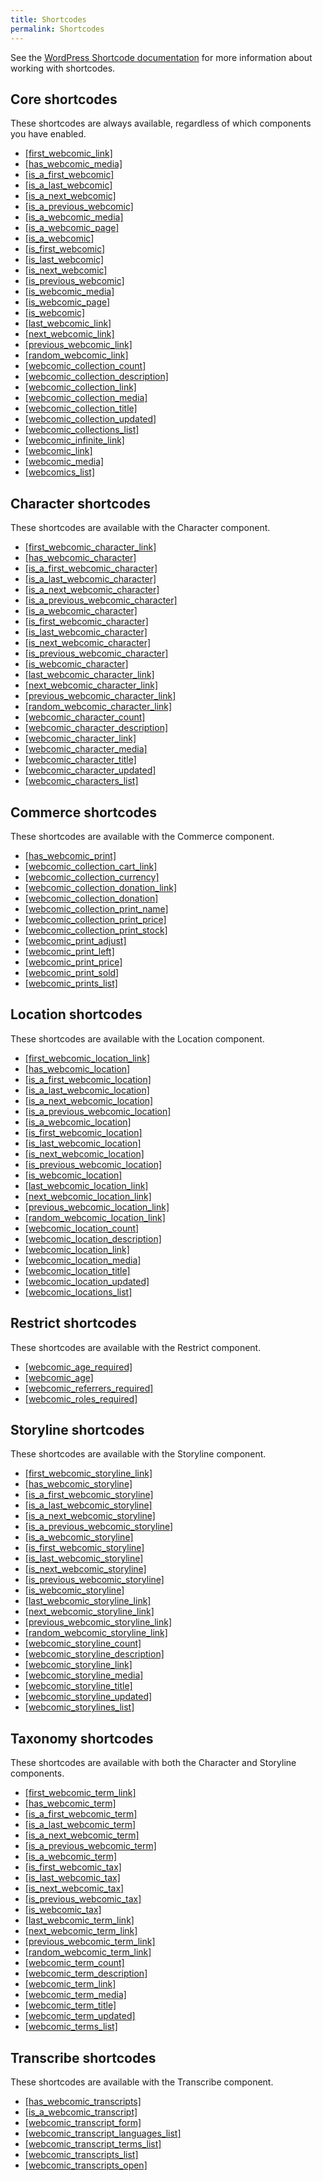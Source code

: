 ```yaml
---
title: Shortcodes
permalink: Shortcodes
---
```


See the [WordPress Shortcode documentation][url-1] for more information about
working with shortcodes.

## Core shortcodes

These shortcodes are always available, regardless of which components you have
enabled.

- [[first_webcomic_link]](first_webcomic_link__)
- [[has_webcomic_media]](has_webcomic_media__)
- [[is_a_first_webcomic]](is_a_first_webcomic__)
- [[is_a_last_webcomic]](is_a_last_webcomic__)
- [[is_a_next_webcomic]](is_a_next_webcomic__)
- [[is_a_previous_webcomic]](is_a_previous_webcomic__)
- [[is_a_webcomic_media]](is_a_webcomic_media__)
- [[is_a_webcomic_page]](is_a_webcomic_page__)
- [[is_a_webcomic]](is_a_webcomic__)
- [[is_first_webcomic]](is_first_webcomic__)
- [[is_last_webcomic]](is_last_webcomic__)
- [[is_next_webcomic]](is_next_webcomic__)
- [[is_previous_webcomic]](is_previous_webcomic__)
- [[is_webcomic_media]](is_webcomic_media__)
- [[is_webcomic_page]](is_webcomic_page__)
- [[is_webcomic]](is_webcomic__)
- [[last_webcomic_link]](last_webcomic_link__)
- [[next_webcomic_link]](next_webcomic_link__)
- [[previous_webcomic_link]](previous_webcomic_link__)
- [[random_webcomic_link]](random_webcomic_link__)
- [[webcomic_collection_count]](webcomic_collection_count__)
- [[webcomic_collection_description]](webcomic_collection_description__)
- [[webcomic_collection_link]](webcomic_collection_link__)
- [[webcomic_collection_media]](webcomic_collection_media__)
- [[webcomic_collection_title]](webcomic_collection_title__)
- [[webcomic_collection_updated]](webcomic_collection_updated__)
- [[webcomic_collections_list]](webcomic_collections_list__)
- [[webcomic_infinite_link]](webcomic_infinite_link__)
- [[webcomic_link]](webcomic_link__)
- [[webcomic_media]](webcomic_media__)
- [[webcomics_list]](webcomics_list__)

## Character shortcodes

These shortcodes are available with the Character component.

- [[first_webcomic_character_link]](first_webcomic_character_link__)
- [[has_webcomic_character]](has_webcomic_character__)
- [[is_a_first_webcomic_character]](is_a_first_webcomic_character__)
- [[is_a_last_webcomic_character]](is_a_last_webcomic_character__)
- [[is_a_next_webcomic_character]](is_a_next_webcomic_character__)
- [[is_a_previous_webcomic_character]](is_a_previous_webcomic_character__)
- [[is_a_webcomic_character]](is_a_webcomic_character__)
- [[is_first_webcomic_character]](is_first_webcomic_character__)
- [[is_last_webcomic_character]](is_last_webcomic_character__)
- [[is_next_webcomic_character]](is_next_webcomic_character__)
- [[is_previous_webcomic_character]](is_previous_webcomic_character__)
- [[is_webcomic_character]](is_webcomic_character__)
- [[last_webcomic_character_link]](last_webcomic_character_link__)
- [[next_webcomic_character_link]](next_webcomic_character_link__)
- [[previous_webcomic_character_link]](previous_webcomic_character_link__)
- [[random_webcomic_character_link]](random_webcomic_character_link__)
- [[webcomic_character_count]](webcomic_character_count__)
- [[webcomic_character_description]](webcomic_character_description__)
- [[webcomic_character_link]](webcomic_character_link__)
- [[webcomic_character_media]](webcomic_character_media__)
- [[webcomic_character_title]](webcomic_character_title__)
- [[webcomic_character_updated]](webcomic_character_updated__)
- [[webcomic_characters_list]](webcomic_characters_list__)

## Commerce shortcodes

These shortcodes are available with the Commerce component.

- [[has_webcomic_print]](has_webcomic_print__)
- [[webcomic_collection_cart_link]](webcomic_collection_cart_link__)
- [[webcomic_collection_currency]](webcomic_collection_currency__)
- [[webcomic_collection_donation_link]](webcomic_collection_donation_link__)
- [[webcomic_collection_donation]](webcomic_collection_donation__)
- [[webcomic_collection_print_name]](webcomic_collection_print_name__)
- [[webcomic_collection_print_price]](webcomic_collection_print_price__)
- [[webcomic_collection_print_stock]](webcomic_collection_print_stock__)
- [[webcomic_print_adjust]](webcomic_print_adjust__)
- [[webcomic_print_left]](webcomic_print_left__)
- [[webcomic_print_price]](webcomic_print_price__)
- [[webcomic_print_sold]](webcomic_print_sold__)
- [[webcomic_prints_list]](webcomic_prints_list__)

## Location shortcodes

These shortcodes are available with the Location component.

- [[first_webcomic_location_link]](first_webcomic_location_link__)
- [[has_webcomic_location]](has_webcomic_location__)
- [[is_a_first_webcomic_location]](is_a_first_webcomic_location__)
- [[is_a_last_webcomic_location]](is_a_last_webcomic_location__)
- [[is_a_next_webcomic_location]](is_a_next_webcomic_location__)
- [[is_a_previous_webcomic_location]](is_a_previous_webcomic_location__)
- [[is_a_webcomic_location]](is_a_webcomic_location__)
- [[is_first_webcomic_location]](is_first_webcomic_location__)
- [[is_last_webcomic_location]](is_last_webcomic_location__)
- [[is_next_webcomic_location]](is_next_webcomic_location__)
- [[is_previous_webcomic_location]](is_previous_webcomic_location__)
- [[is_webcomic_location]](is_webcomic_location__)
- [[last_webcomic_location_link]](last_webcomic_location_link__)
- [[next_webcomic_location_link]](next_webcomic_location_link__)
- [[previous_webcomic_location_link]](previous_webcomic_location_link__)
- [[random_webcomic_location_link]](random_webcomic_location_link__)
- [[webcomic_location_count]](webcomic_location_count__)
- [[webcomic_location_description]](webcomic_location_description__)
- [[webcomic_location_link]](webcomic_location_link__)
- [[webcomic_location_media]](webcomic_location_media__)
- [[webcomic_location_title]](webcomic_location_title__)
- [[webcomic_location_updated]](webcomic_location_updated__)
- [[webcomic_locations_list]](webcomic_locations_list__)

## Restrict shortcodes

These shortcodes are available with the Restrict component.

- [[webcomic_age_required]](webcomic_age_required__)
- [[webcomic_age]](webcomic_age__)
- [[webcomic_referrers_required]](webcomic_referrers_required__)
- [[webcomic_roles_required]](webcomic_roles_required__)

## Storyline shortcodes

These shortcodes are available with the Storyline component.

- [[first_webcomic_storyline_link]](first_webcomic_storyline_link__)
- [[has_webcomic_storyline]](has_webcomic_storyline__)
- [[is_a_first_webcomic_storyline]](is_a_first_webcomic_storyline__)
- [[is_a_last_webcomic_storyline]](is_a_last_webcomic_storyline__)
- [[is_a_next_webcomic_storyline]](is_a_next_webcomic_storyline__)
- [[is_a_previous_webcomic_storyline]](is_a_previous_webcomic_storyline__)
- [[is_a_webcomic_storyline]](is_a_webcomic_storyline__)
- [[is_first_webcomic_storyline]](is_first_webcomic_storyline__)
- [[is_last_webcomic_storyline]](is_last_webcomic_storyline__)
- [[is_next_webcomic_storyline]](is_next_webcomic_storyline__)
- [[is_previous_webcomic_storyline]](is_previous_webcomic_storyline__)
- [[is_webcomic_storyline]](is_webcomic_storyline__)
- [[last_webcomic_storyline_link]](last_webcomic_storyline_link__)
- [[next_webcomic_storyline_link]](next_webcomic_storyline_link__)
- [[previous_webcomic_storyline_link]](previous_webcomic_storyline_link__)
- [[random_webcomic_storyline_link]](random_webcomic_storyline_link__)
- [[webcomic_storyline_count]](webcomic_storyline_count__)
- [[webcomic_storyline_description]](webcomic_storyline_description__)
- [[webcomic_storyline_link]](webcomic_storyline_link__)
- [[webcomic_storyline_media]](webcomic_storyline_media__)
- [[webcomic_storyline_title]](webcomic_storyline_title__)
- [[webcomic_storyline_updated]](webcomic_storyline_updated__)
- [[webcomic_storylines_list]](webcomic_storylines_list__)

## Taxonomy shortcodes

These shortcodes are available with both the Character and Storyline components.

- [[first_webcomic_term_link]](first_webcomic_term_link__)
- [[has_webcomic_term]](has_webcomic_term__)
- [[is_a_first_webcomic_term]](is_a_first_webcomic_term__)
- [[is_a_last_webcomic_term]](is_a_last_webcomic_term__)
- [[is_a_next_webcomic_term]](is_a_next_webcomic_term__)
- [[is_a_previous_webcomic_term]](is_a_previous_webcomic_term__)
- [[is_a_webcomic_term]](is_a_webcomic_term__)
- [[is_first_webcomic_tax]](is_first_webcomic_tax__)
- [[is_last_webcomic_tax]](is_last_webcomic_tax__)
- [[is_next_webcomic_tax]](is_next_webcomic_tax__)
- [[is_previous_webcomic_tax]](is_previous_webcomic_tax__)
- [[is_webcomic_tax]](is_webcomic_tax__)
- [[last_webcomic_term_link]](last_webcomic_term_link__)
- [[next_webcomic_term_link]](next_webcomic_term_link__)
- [[previous_webcomic_term_link]](previous_webcomic_term_link__)
- [[random_webcomic_term_link]](random_webcomic_term_link__)
- [[webcomic_term_count]](webcomic_term_count__)
- [[webcomic_term_description]](webcomic_term_description__)
- [[webcomic_term_link]](webcomic_term_link__)
- [[webcomic_term_media]](webcomic_term_media__)
- [[webcomic_term_title]](webcomic_term_title__)
- [[webcomic_term_updated]](webcomic_term_updated__)
- [[webcomic_terms_list]](webcomic_terms_list__)

## Transcribe shortcodes

These shortcodes are available with the Transcribe component.

- [[has_webcomic_transcripts]](has_webcomic_transcripts__)
- [[is_a_webcomic_transcript]](is_a_webcomic_transcript__)
- [[webcomic_transcript_form]](webcomic_transcript_form__)
- [[webcomic_transcript_languages_list]](webcomic_transcript_languages_list__)
- [[webcomic_transcript_terms_list]](webcomic_transcript_terms_list__)
- [[webcomic_transcripts_list]](webcomic_transcripts_list__)
- [[webcomic_transcripts_open]](webcomic_transcripts_open__)

[url-1]: https://codex.wordpress.org/Shortcode
